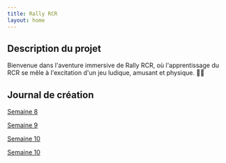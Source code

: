 ```yaml
---
title: Rally RCR
layout: home
---
```


## Description du projet

Bienvenue dans l'aventure immersive de Rally RCR, où l'apprentissage du RCR se mêle à l'excitation d'un jeu ludique, amusant et physique. 💪🏽

## Journal de création

[Semaine 8](journaux/semaine8.md)

[Semaine 9](journaux/semaine9.md)

[Semaine 10](journaux/semaine10.md)

[Semaine 10](journaux/semaine11.md)